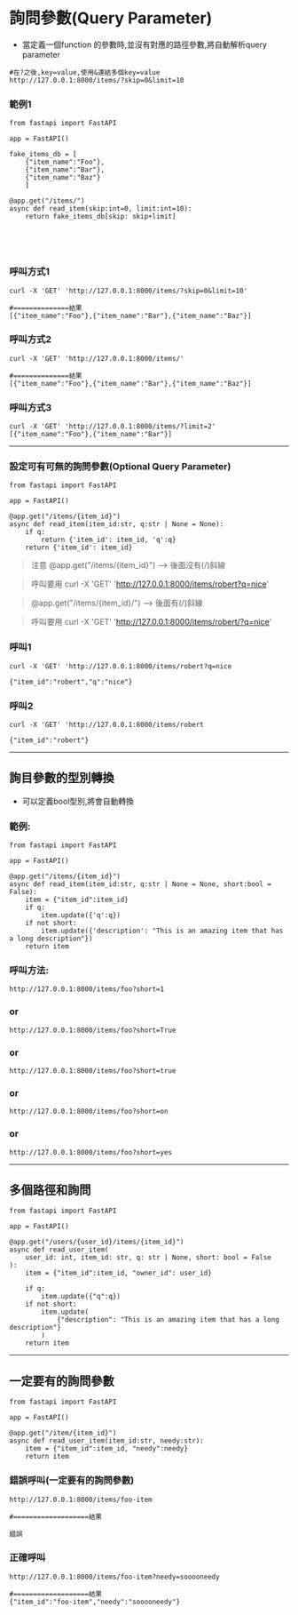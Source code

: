 # 詢問參數(Query Parameter)
- 當定義一個function 的參數時,並沒有對應的路徑參數,將自動解析query parameter

```
#在?之後,key=value,使用&連結多個key=value
http://127.0.0.1:8000/items/?skip=0&limit=10
```

### 範例1

```
from fastapi import FastAPI

app = FastAPI()

fake_items_db = [
    {"item_name":"Foo"},
    {"item_name":"Bar"},
    {"item_name":"Baz"}
    ]

@app.get("/items/")
async def read_item(skip:int=0, limit:int=10):
    return fake_items_db[skip: skip+limit]
    




```

### 呼叫方式1

```
curl -X 'GET' 'http://127.0.0.1:8000/items/?skip=0&limit=10'

#==============結果
[{"item_name":"Foo"},{"item_name":"Bar"},{"item_name":"Baz"}]

```

### 呼叫方式2

```
curl -X 'GET' 'http://127.0.0.1:8000/items/'

#==============結果
[{"item_name":"Foo"},{"item_name":"Bar"},{"item_name":"Baz"}]
```

### 呼叫方式3

```
curl -X 'GET' 'http://127.0.0.1:8000/items/?limit=2' 
[{"item_name":"Foo"},{"item_name":"Bar"}]
```

---
### 設定可有可無的詢問參數(Optional Query Parameter)

```
from fastapi import FastAPI

app = FastAPI()

@app.get("/items/{item_id}")
async def read_item(item_id:str, q:str | None = None):
    if q:
        return {'item_id': item_id, 'q':q}
    return {'item_id': item_id} 
```

> 注意 @app.get("/items/{item_id}") --> 後面沒有(/)斜線

> 呼叫要用 curl -X 'GET' 'http://127.0.0.1:8000/items/robert?q=nice'

> @app.get("/items/{item_id}/") --> 後面有(/)斜線

> 呼叫要用 curl -X 'GET' 'http://127.0.0.1:8000/items/robert/?q=nice'

### 呼叫1

```
curl -X 'GET' 'http://127.0.0.1:8000/items/robert?q=nice

{"item_id":"robert","q":"nice"}
```

### 呼叫2

```
curl -X 'GET' 'http://127.0.0.1:8000/items/robert

{"item_id":"robert"}
```

---
## 詢目參數的型別轉換
- 可以定義bool型別,將會自動轉換

### 範例:

```
from fastapi import FastAPI

app = FastAPI()

@app.get("/items/{item_id}")
async def read_item(item_id:str, q:str | None = None, short:bool = False):
    item = {"item_id":item_id}
    if q:
        item.update({'q':q})
    if not short:
        item.update({'description': "This is an amazing item that has a long description"})
    return item
```

### 呼叫方法:

```
http://127.0.0.1:8000/items/foo?short=1
```

### or

```
http://127.0.0.1:8000/items/foo?short=True
```

### or

```
http://127.0.0.1:8000/items/foo?short=true
```

### or

```
http://127.0.0.1:8000/items/foo?short=on
```

### or

```
http://127.0.0.1:8000/items/foo?short=yes
```

---

## 多個路徑和詢問

```
from fastapi import FastAPI

app = FastAPI()

@app.get("/users/{user_id}/items/{item_id}")
async def read_user_item(
    user_id: int, item_id: str, q: str | None, short: bool = False
):
    item = {"item_id":item_id, "owner_id": user_id}

    if q:
        item.update({"q":q})
    if not short:
        item.update(
            {"description": "This is an amazing item that has a long description"}
        )    
    return item
```

---

## 一定要有的詢問參數

```
from fastapi import FastAPI

app = FastAPI()

@app.get("/item/{item_id}")
async def read_user_item(item_id:str, needy:str):
    item = {"item_id":item_id, "needy":needy}
    return item
```

### 錯誤呼叫(一定要有的詢問參數)

```
http://127.0.0.1:8000/items/foo-item

#===================結果

錯誤
```

### 正確呼叫

```
http://127.0.0.1:8000/items/foo-item?needy=sooooneedy

#===================結果
{"item_id":"foo-item","needy":"sooooneedy"}
```

